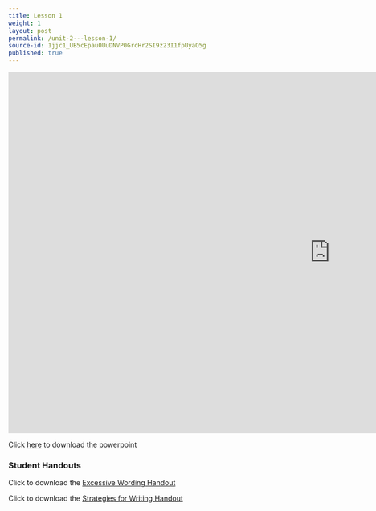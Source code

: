 ```yaml
---
title: Lesson 1
weight: 1
layout: post
permalink: /unit-2---lesson-1/
source-id: 1jjc1_UB5cEpau0UuDNVP0GrcHr2SI9z23I1fpUyaO5g
published: true
---
```

<iframe src="https://docs.google.com/presentation/d/e/2PACX-1vSZEFYGN6H1NFCoa50jgouwZPXiEE3FDp0tJhoffE1RDTPRysdKCpBOIyDaLOn1-LXTpr3p9IoYgKqC/embed?start=false&loop=false&delayms=3000" frameborder="0" width="1280" height="720" allowfullscreen="true" mozallowfullscreen="true" webkitallowfullscreen="true"></iframe>

Click <a href="Introduction to Communication.pptx" download>here</a> to download the powerpoint 

### Student Handouts

Click to download the <a href="Student Handout - Excessive Wording .pdf" download>Excessive Wording Handout</a>

Click to download the <a href="Student Handout - Strategies for Writing.pdf" download>Strategies for Writing Handout</a>
